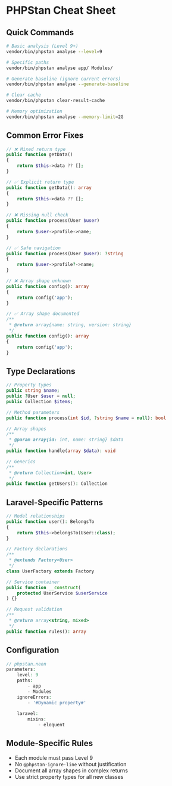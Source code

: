 # PHPStan Cheat Sheet

## Quick Commands

```bash
# Basic analysis (Level 9+)
vendor/bin/phpstan analyse --level=9

# Specific paths
vendor/bin/phpstan analyse app/ Modules/

# Generate baseline (ignore current errors)
vendor/bin/phpstan analyse --generate-baseline

# Clear cache
vendor/bin/phpstan clear-result-cache

# Memory optimization
vendor/bin/phpstan analyse --memory-limit=2G
```

## Common Error Fixes

```php
// ❌ Mixed return type
public function getData()
{
    return $this->data ?? [];
}

// ✅ Explicit return type
public function getData(): array
{
    return $this->data ?? [];
}

// ❌ Missing null check
public function process(User $user)
{
    return $user->profile->name;
}

// ✅ Safe navigation
public function process(User $user): ?string
{
    return $user->profile?->name;
}

// ❌ Array shape unknown
public function config(): array
{
    return config('app');
}

// ✅ Array shape documented
/**
 * @return array{name: string, version: string}
 */
public function config(): array
{
    return config('app');
}
```

## Type Declarations

```php
// Property types
public string $name;
public ?User $user = null;
public Collection $items;

// Method parameters
public function process(int $id, ?string $name = null): bool

// Array shapes
/**
 * @param array{id: int, name: string} $data
 */
public function handle(array $data): void

// Generics
/**
 * @return Collection<int, User>
 */
public function getUsers(): Collection
```

## Laravel-Specific Patterns

```php
// Model relationships
public function user(): BelongsTo
{
    return $this->belongsTo(User::class);
}

// Factory declarations
/**
 * @extends Factory<User>
 */
class UserFactory extends Factory

// Service container
public function __construct(
    protected UserService $userService
) {}

// Request validation
/**
 * @return array<string, mixed>
 */
public function rules(): array
```

## Configuration

```php
// phpstan.neon
parameters:
    level: 9
    paths:
        - app
        - Modules
    ignoreErrors:
        - '#Dynamic property#'
    
    laravel:
        mixins:
            - eloquent
```

## Module-Specific Rules

- Each module must pass Level 9
- No `@phpstan-ignore-line` without justification
- Document all array shapes in complex returns
- Use strict property types for all new classes